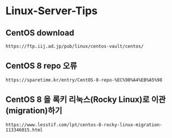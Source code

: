 # Linux-Server-Tips

## CentOS download
    https://ftp.iij.ad.jp/pub/linux/centos-vault/centos/

## CentOS 8 repo 오류
    https://sparetime.kr/entry/CentOS-8-repo-%EC%98%A4%EB%A5%98

## CentOS 8 을 록키 리눅스(Rocky Linux)로 이관(migration)하기
    https://www.lesstif.com/lpt/centos-8-rocky-linux-migration-113346015.html
